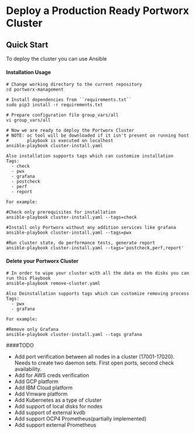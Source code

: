 # Deploy a Production Ready Portworx Cluster

## Quick Start

To deploy the cluster you can use Ansible

#### Installation Usage

```ShellSession
# Change working directory to the current repository
cd portworx-management

# Install dependencies from ``requirements.txt``
sudo pip3 install -r requirements.txt

# Prepare configuration file group_vars/all
vi group_vars/all

# Now we are ready to deploy the Portworx Cluster
# NOTE: oc tool will be downloaded if it isn't present on running host
#       playbook is executed on localhost
ansible-playbook cluster-install.yaml

Also installation supports tags which can customize installation
Tags:
  - check
  - pwx
  - grafana
  - postcheck
  - perf
  - report

For example:

#Check only prerequisites for installation
ansible-playbook cluster-install.yaml --tags=check

#Install only Portworx without any addition services like grafana
ansible-playbook cluster-install.yaml --tags=pwx

#Run cluster state, do performance tests, generate report
ansible-playbook cluster-install.yaml --tags='postcheck,perf,report'
```


#### Delete your Portworx Cluster

``` ShellSession
# In order to wipe your cluster with all the data on the disks you can run this Playbook
ansible-playbook remove-cluster.yaml

Also Deinstallation supports tags which can customize removing process
Tags:
  - pwx
  - grafana

For example:

#Remove only Grafana
ansible-playbook cluster-install.yaml --tags grafana
```

####TODO
- Add port verification between all nodes in a cluster (17001-17020). Needs to create two daemon sets. First open ports, second check availability.
- Add for AWS creds verification
- Add GCP platform
- Add IBM Cloud platform
- Add Vmware platform
- Add Kubernetes as a type of cluster
- Add support of local disks for nodes
- Add support of external kvdb
- Add support OCP4 Prometheus(partially implemented)
- Add support external Prometheus
